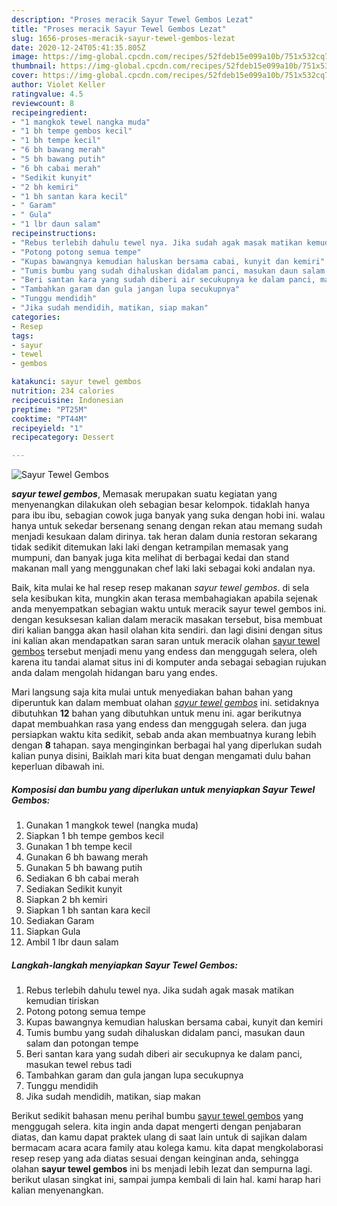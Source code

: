 ```yaml
---
description: "Proses meracik Sayur Tewel Gembos Lezat"
title: "Proses meracik Sayur Tewel Gembos Lezat"
slug: 1656-proses-meracik-sayur-tewel-gembos-lezat
date: 2020-12-24T05:41:35.805Z
image: https://img-global.cpcdn.com/recipes/52fdeb15e099a10b/751x532cq70/sayur-tewel-gembos-foto-resep-utama.jpg
thumbnail: https://img-global.cpcdn.com/recipes/52fdeb15e099a10b/751x532cq70/sayur-tewel-gembos-foto-resep-utama.jpg
cover: https://img-global.cpcdn.com/recipes/52fdeb15e099a10b/751x532cq70/sayur-tewel-gembos-foto-resep-utama.jpg
author: Violet Keller
ratingvalue: 4.5
reviewcount: 8
recipeingredient:
- "1 mangkok tewel nangka muda"
- "1 bh tempe gembos kecil"
- "1 bh tempe kecil"
- "6 bh bawang merah"
- "5 bh bawang putih"
- "6 bh cabai merah"
- "Sedikit kunyit"
- "2 bh kemiri"
- "1 bh santan kara kecil"
- " Garam"
- " Gula"
- "1 lbr daun salam"
recipeinstructions:
- "Rebus terlebih dahulu tewel nya. Jika sudah agak masak matikan kemudian tiriskan"
- "Potong potong semua tempe"
- "Kupas bawangnya kemudian haluskan bersama cabai, kunyit dan kemiri"
- "Tumis bumbu yang sudah dihaluskan didalam panci, masukan daun salam dan potongan tempe"
- "Beri santan kara yang sudah diberi air secukupnya ke dalam panci, masukan tewel rebus tadi"
- "Tambahkan garam dan gula jangan lupa secukupnya"
- "Tunggu mendidih"
- "Jika sudah mendidih, matikan, siap makan"
categories:
- Resep
tags:
- sayur
- tewel
- gembos

katakunci: sayur tewel gembos 
nutrition: 234 calories
recipecuisine: Indonesian
preptime: "PT25M"
cooktime: "PT44M"
recipeyield: "1"
recipecategory: Dessert

---
```



![Sayur Tewel Gembos](https://img-global.cpcdn.com/recipes/52fdeb15e099a10b/751x532cq70/sayur-tewel-gembos-foto-resep-utama.jpg)

<b><i>sayur tewel gembos</i></b>, Memasak merupakan suatu kegiatan yang menyenangkan dilakukan oleh sebagian besar kelompok. tidaklah hanya para ibu ibu, sebagian cowok juga banyak yang suka dengan hobi ini. walau hanya untuk sekedar bersenang senang dengan rekan atau memang sudah menjadi kesukaan dalam dirinya. tak heran dalam dunia restoran sekarang tidak sedikit ditemukan laki laki dengan ketrampilan memasak yang mumpuni, dan banyak juga kita melihat di berbagai kedai dan stand makanan mall yang menggunakan chef laki laki sebagai koki andalan nya.

Baik, kita mulai ke hal resep resep makanan <i>sayur tewel gembos</i>. di sela sela kesibukan kita, mungkin akan terasa membahagiakan apabila sejenak anda menyempatkan sebagian waktu untuk meracik sayur tewel gembos ini. dengan kesuksesan kalian dalam meracik masakan tersebut, bisa membuat diri kalian bangga akan hasil olahan kita sendiri. dan lagi disini dengan situs ini kalian akan mendapatkan saran saran untuk meracik olahan <u>sayur tewel gembos</u> tersebut menjadi menu yang endess dan menggugah selera, oleh karena itu tandai alamat situs ini di komputer anda sebagai sebagian rujukan anda dalam mengolah hidangan baru yang endes.




Mari langsung saja kita mulai untuk menyediakan bahan bahan yang diperuntuk kan dalam membuat olahan <u><i>sayur tewel gembos</i></u> ini. setidaknya dibutuhkan <b>12</b> bahan yang dibutuhkan untuk menu ini. agar berikutnya dapat membuahkan rasa yang endess dan menggugah selera. dan juga persiapkan waktu kita sedikit, sebab anda akan membuatnya kurang lebih dengan <b>8</b> tahapan. saya menginginkan berbagai hal yang diperlukan sudah kalian punya disini, Baiklah mari kita buat dengan mengamati dulu bahan keperluan dibawah ini.

<!--inarticleads1-->

##### Komposisi dan bumbu yang diperlukan untuk menyiapkan Sayur Tewel Gembos:

1. Gunakan 1 mangkok tewel (nangka muda)
1. Siapkan 1 bh tempe gembos kecil
1. Gunakan 1 bh tempe kecil
1. Gunakan 6 bh bawang merah
1. Gunakan 5 bh bawang putih
1. Sediakan 6 bh cabai merah
1. Sediakan Sedikit kunyit
1. Siapkan 2 bh kemiri
1. Siapkan 1 bh santan kara kecil
1. Sediakan  Garam
1. Siapkan  Gula
1. Ambil 1 lbr daun salam




<!--inarticleads2-->

##### Langkah-langkah menyiapkan Sayur Tewel Gembos:

1. Rebus terlebih dahulu tewel nya. Jika sudah agak masak matikan kemudian tiriskan
1. Potong potong semua tempe
1. Kupas bawangnya kemudian haluskan bersama cabai, kunyit dan kemiri
1. Tumis bumbu yang sudah dihaluskan didalam panci, masukan daun salam dan potongan tempe
1. Beri santan kara yang sudah diberi air secukupnya ke dalam panci, masukan tewel rebus tadi
1. Tambahkan garam dan gula jangan lupa secukupnya
1. Tunggu mendidih
1. Jika sudah mendidih, matikan, siap makan




Berikut sedikit bahasan menu perihal bumbu <u>sayur tewel gembos</u> yang menggugah selera. kita ingin anda dapat mengerti dengan penjabaran diatas, dan kamu dapat praktek ulang di saat lain untuk di sajikan dalam bermacam acara acara family atau kolega kamu. kita dapat mengkolaborasi resep resep yang ada diatas sesuai dengan keinginan anda, sehingga olahan <b>sayur tewel gembos</b> ini bs menjadi lebih lezat dan sempurna lagi. berikut ulasan singkat ini, sampai jumpa kembali di lain hal. kami harap hari kalian menyenangkan.
